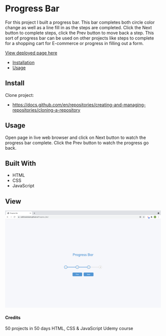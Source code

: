# Progress Bar

For this project I built a progress bar. This bar completes both circle color change as well as a line fill in as the steps are completed. Click the Next button to complete steps, click the Prev button to move back a step. This sort of progress bar can be used on other projects like steps to complete for a shopping cart for E-commerce or progress in filling out a form. 

[View deployed page here](https://caitlinswickard.github.io/Progress_Bar/)
- [Installation](#install)
- [Usage](#usage)


## Install

Clone project:
- https://docs.github.com/en/repositories/creating-and-managing-repositories/cloning-a-repository


## Usage
Open page in live web browser and click on Next button to watch the progress bar complete. Click the Prev button to watch the progress go back. 


## Built With

- HTML
- CSS
- JavaScript


## View
![Shot-1](./images/progress-bar.png)


#### Credits
50 projects in 50 days HTML, CSS & JavaScript Udemy course